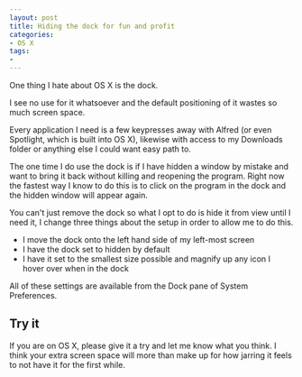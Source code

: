 ```yaml
---
layout: post
title: Hiding the dock for fun and profit
categories:
- OS X
tags:
- 
---
```


One thing I hate about OS X is the dock.

I see no use for it whatsoever and the default positioning of it wastes so much screen space.

Every application I need is a few keypresses away with Alfred (or even Spotlight, which is built into OS X), likewise with access to my Downloads folder or anything else I could want easy path to.

The one time I do use the dock is if I have hidden a window by mistake and want to bring it back without killing and reopening the program. Right now the fastest way I know to do this is to click on the program in the dock and the hidden window will appear again.

You can't just remove the dock so what I opt to do is hide it from view until I need it, I change three things about the setup in order to allow me to do this.

* I move the dock onto the left hand side of my left-most screen
* I have the dock set to hidden by default
* I have it set to the smallest size possible and magnify up any icon I hover over when in the dock

All of these settings are available from the Dock pane of System Preferences.

## Try it

If you are on OS X, please give it a try and let me know what you think. I think your extra screen space will more than make up for how jarring it feels to not have it for the first while.
